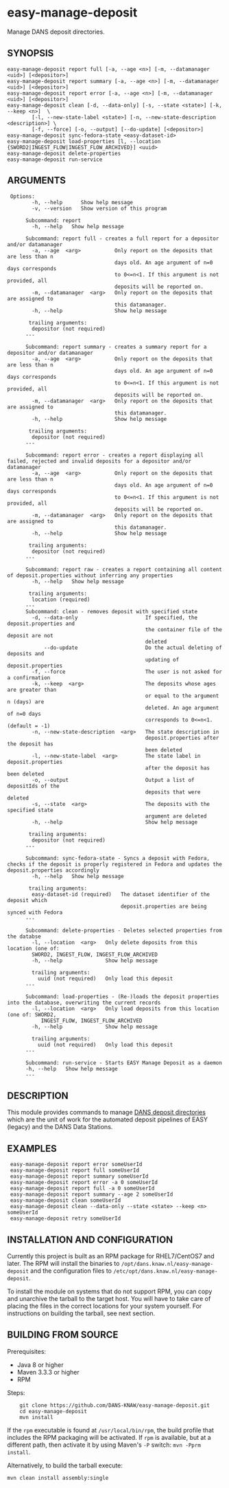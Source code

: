easy-manage-deposit
===================

Manage DANS deposit directories.

SYNOPSIS
--------

    easy-manage-deposit report full [-a, --age <n>] [-m, --datamanager <uid>] [<depositor>]
    easy-manage-deposit report summary [-a, --age <n>] [-m, --datamanager <uid>] [<depositor>]
    easy-manage-deposit report error [-a, --age <n>] [-m, --datamanager <uid>] [<depositor>]
    easy-manage-deposit clean [-d, --data-only] [-s, --state <state>] [-k, --keep <n>]  \
            [-l, --new-state-label <state>] [-n, --new-state-description <description>] \
            [-f, --force] [-o, --output] [--do-update] [<depositor>]
    easy-manage-deposit sync-fedora-state <easy-dataset-id>
    easy-manage-deposit load-properties [l, --location {SWORD2|INGEST_FLOW|INGEST_FLOW_ARCHIVED}] <uuid>
    easy-manage-deposit delete-properties
    easy-manage-deposit run-service

ARGUMENTS
--------

     Options:
            -h, --help      Show help message
            -v, --version   Show version of this program
          
          Subcommand: report
            -h, --help   Show help message
          
          Subcommand: report full - creates a full report for a depositor and/or datamanager
            -a, --age  <arg>           Only report on the deposits that are less than n
                                       days old. An age argument of n=0 days corresponds
                                       to 0<=n<1. If this argument is not provided, all
                                       deposits will be reported on.
            -m, --datamanager  <arg>   Only report on the deposits that are assigned to
                                       this datamanager.
            -h, --help                 Show help message
          
           trailing arguments:
            depositor (not required)
          ---
          
          Subcommand: report summary - creates a summary report for a depositor and/or datamanager
            -a, --age  <arg>           Only report on the deposits that are less than n
                                       days old. An age argument of n=0 days corresponds
                                       to 0<=n<1. If this argument is not provided, all
                                       deposits will be reported on.
            -m, --datamanager  <arg>   Only report on the deposits that are assigned to
                                       this datamanager.
            -h, --help                 Show help message
          
           trailing arguments:
            depositor (not required)
          ---
          
          Subcommand: report error - creates a report displaying all failed, rejected and invalid deposits for a depositor and/or datamanager
            -a, --age  <arg>           Only report on the deposits that are less than n
                                       days old. An age argument of n=0 days corresponds
                                       to 0<=n<1. If this argument is not provided, all
                                       deposits will be reported on.
            -m, --datamanager  <arg>   Only report on the deposits that are assigned to
                                       this datamanager.
            -h, --help                 Show help message
          
           trailing arguments:
            depositor (not required)
          ---
          
          Subcommand: report raw - creates a report containing all content of deposit.properties without inferring any properties
            -h, --help   Show help message
          
           trailing arguments:
            location (required)
          ---
          Subcommand: clean - removes deposit with specified state
            -d, --data-only                      If specified, the deposit.properties and
                                                 the container file of the deposit are not
                                                 deleted
                --do-update                      Do the actual deleting of deposits and
                                                 updating of deposit.properties
            -f, --force                          The user is not asked for a confirmation
            -k, --keep  <arg>                    The deposits whose ages are greater than
                                                 or equal to the argument n (days) are
                                                 deleted. An age argument of n=0 days
                                                 corresponds to 0<=n<1. (default = -1)
            -n, --new-state-description  <arg>   The state description in
                                                 deposit.properties after the deposit has
                                                 been deleted
            -l, --new-state-label  <arg>         The state label in deposit.properties
                                                 after the deposit has been deleted
            -o, --output                         Output a list of depositIds of the
                                                 deposits that were deleted
            -s, --state  <arg>                   The deposits with the specified state
                                                 argument are deleted
            -h, --help                           Show help message
            
           trailing arguments:
            depositor (not required)
          ---
          
          Subcommand: sync-fedora-state - Syncs a deposit with Fedora, checks if the deposit is properly registered in Fedora and updates the deposit.properties accordingly
            -h, --help   Show help message
          
           trailing arguments:
            easy-dataset-id (required)   The dataset identifier of the deposit which
                                         deposit.properties are being synced with Fedora
          ---

          Subcommand: delete-properties - Deletes selected properties from the databse
            -l, --location  <arg>   Only delete deposits from this location (one of:
            SWORD2, INGEST_FLOW, INGEST_FLOW_ARCHIVED
            -h, --help              Show help message
        
            trailing arguments:
              uuid (not required)   Only load this deposit
          ---
        
          Subcommand: load-properties - (Re-)loads the deposit properties into the database, overwriting the current records
            -l, --location  <arg>   Only load deposits from this location (one of: SWORD2,
               INGEST_FLOW, INGEST_FLOW_ARCHIVED
            -h, --help              Show help message
        
            trailing arguments:
              uuid (not required)   Only load this deposit
          ---

          Subcommand: run-service - Starts EASY Manage Deposit as a daemon
          -h, --help   Show help message
          ---


DESCRIPTION
-----------
This module provides commands to manage [DANS deposit directories](https://dans-knaw.github.io/dd-dans-deposit-to-dataverse/deposit-directory/) 
which are the unit of work for the automated deposit pipelines of EASY (legacy) and the DANS Data Stations.

EXAMPLES
--------

     easy-manage-deposit report error someUserId
     easy-manage-deposit report full someUserId
     easy-manage-deposit report summary someUserId
     easy-manage-deposit report error -a 0 someUserId
     easy-manage-deposit report full -a 0 someUserId
     easy-manage-deposit report summary --age 2 someUserId
     easy-manage-deposit clean someUserId
     easy-manage-deposit clean --data-only --state <state> --keep <n> someUserId
     easy-manage-deposit retry someUserId


INSTALLATION AND CONFIGURATION
------------------------------
Currently this project is built as an RPM package for RHEL7/CentOS7 and later. The RPM will install the binaries to
`/opt/dans.knaw.nl/easy-manage-deposit` and the configuration files to `/etc/opt/dans.knaw.nl/easy-manage-deposit`.

To install the module on systems that do not support RPM, you can copy and unarchive the tarball to the target host.
You will have to take care of placing the files in the correct locations for your system yourself. For instructions
on building the tarball, see next section.


BUILDING FROM SOURCE
--------------------

Prerequisites:

* Java 8 or higher
* Maven 3.3.3 or higher
* RPM

Steps:

        git clone https://github.com/DANS-KNAW/easy-manage-deposit.git
        cd easy-manage-deposit
        mvn install

If the `rpm` executable is found at `/usr/local/bin/rpm`, the build profile that includes the RPM
packaging will be activated. If `rpm` is available, but at a different path, then activate it by using
Maven's `-P` switch: `mvn -Pprm install`.

Alternatively, to build the tarball execute:

    mvn clean install assembly:single
